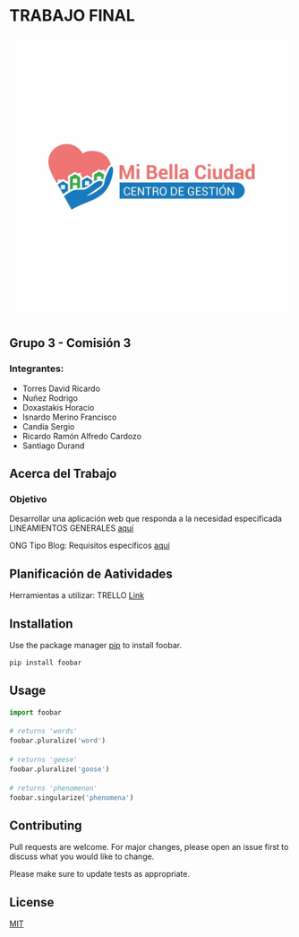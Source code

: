 # TRABAJO FINAL 
![mibellaciudad](/extras/mibellaciudad.jpg "MI BELLA CIUDAD")

## Grupo 3 - Comisión 3
### Integrantes:

- Torres David Ricardo
- Nuñez Rodrigo 
- Doxastakis Horacio
- Isnardo Merino Francisco
- Candia Sergio
- Ricardo Ramón Alfredo Cardozo
- Santiago Durand

## Acerca del Trabajo
### Objetivo
Desarrollar una aplicación web que responda a la necesidad especificada
LINEAMIENTOS GENERALES [aquí](https://drive.google.com/drive/u/0/folders/13XJlln4yatOcTCmHa4IY3cW9LObjZdNX)

ONG Tipo Blog: Requisitos específicos [aquí](https://docs.google.com/document/d/1Fssu1zcPqSwU8UYplHu1ebGUJ2CDJrgcEYtJA2tSO7g/edit)

## Planificación de Aatividades
Herramientas a utilizar: TRELLO
[Link](https://trello.com/invite/b/spHry5OD/ATTIeda0d7f0000b3e36de02a95271a334e275F1D301/trabajo-final-informatorio)
## Installation

Use the package manager [pip](https://pip.pypa.io/en/stable/) to install foobar.

```bash
pip install foobar
```

## Usage

```python
import foobar

# returns 'words'
foobar.pluralize('word')

# returns 'geese'
foobar.pluralize('goose')

# returns 'phenomenon'
foobar.singularize('phenomena')
```

## Contributing

Pull requests are welcome. For major changes, please open an issue first
to discuss what you would like to change.

Please make sure to update tests as appropriate.

## License

[MIT](https://choosealicense.com/licenses/mit/)
